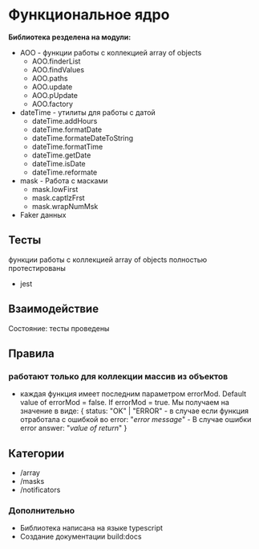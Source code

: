 # Функциональное ядро

**Библиотека резделена на модули:**

- AOO - функции работы с коллекцией array of objects
  - AOO.finderList
  - AOO.findValues
  - AOO.paths
  - AOO.update
  - AOO.pUpdate
  - AOO.factory
- dateTime - утилиты для работы с датой
  - dateTime.addHours
  - dateTime.formatDate
  - dateTime.formateDateToString
  - dateTime.formatTime
  - dateTime.getDate
  - dateTime.isDate
  - dateTime.reformate
- mask - Работа с масками
  - mask.lowFirst
  - mask.captlzFrst
  - mask.wrapNumMsk
- Faker данных

## Тесты

функции работы с коллекцией array of objects полностью протестированы

- jest

## Взаимодействие

Состояние: тесты проведены

## Правила 
### работают только для коллекции массив из объектов

- каждая функция имеет последним параметром errorMod. Default value of errorMod = false. If errorMod = true. Мы получаем на значение в виде:
  {
    status: "OK" | "ERROR" - в случае если функция отработала с ошибкой во
    error: "*error message*" - В случае ошибки error
    answer: "*value of return*"
  }

## Категории

- /array
- /masks
- /notificators

### Дополнительно

- Библиотека написана на языке typescript
- Создание документации build:docs
